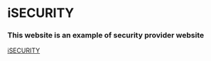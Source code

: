 # iSECURITY

### This website is an example of security provider website

[iSECURITY](https://abrar-00.github.io/iSECURITY/)
